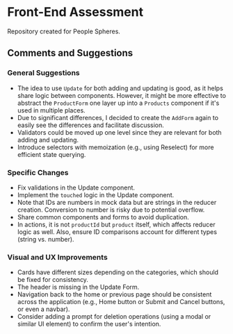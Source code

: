 # Front-End Assessment
Repository created for People Spheres.

## Comments and Suggestions

### General Suggestions
- The idea to use `Update` for both adding and updating is good, as it helps share logic between components. However, it might be more effective to abstract the `ProductForm` one layer up into a `Products` component if it's used in multiple places.
- Due to significant differences, I decided to create the `AddForm` again to easily see the differences and facilitate discussion.
- Validators could be moved up one level since they are relevant for both adding and updating.
- Introduce selectors with memoization (e.g., using Reselect) for more efficient state querying.

### Specific Changes
- Fix validations in the Update component.
- Implement the `touched` logic in the Update component.
- Note that IDs are numbers in mock data but are strings in the reducer creation. Conversion to number is risky due to potential overflow.
- Share common components and forms to avoid duplication.
- In actions, it is not `productId` but `product` itself, which affects reducer logic as well. Also, ensure ID comparisons account for different types (string vs. number).

### Visual and UX Improvements
- Cards have different sizes depending on the categories, which should be fixed for consistency.
- The header is missing in the Update Form.
- Navigation back to the home or previous page should be consistent across the application (e.g., Home button or Submit and Cancel buttons, or even a navbar).
- Consider adding a prompt for deletion operations (using a modal or similar UI element) to confirm the user's intention.
